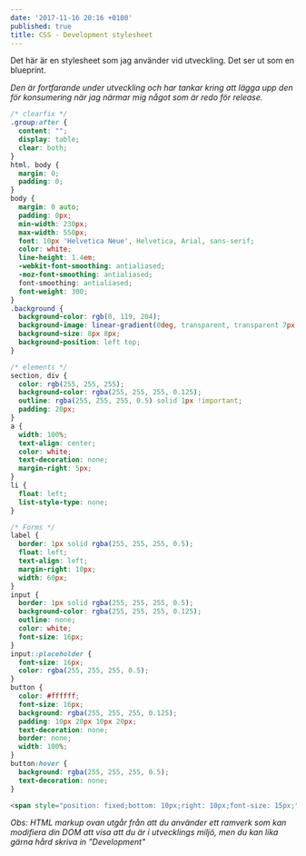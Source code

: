 ```yaml
---
date: '2017-11-16 20:16 +0100'
published: true
title: CSS - Development stylesheet
---
```

Det här är en stylesheet som jag använder vid utveckling. Det ser ut som en blueprint. 

*Den är fortfarande under utveckling och har tankar kring att lägga upp den för konsumering när jag närmar mig något som är redo för release.*

```css
/* clearfix */
.group:after {
  content: "";
  display: table;
  clear: both;
}
html, body {
  margin: 0;
  padding: 0;
}
body {
  margin: 0 auto;
  padding: 0px;
  min-width: 230px;
  max-width: 550px;
  font: 10px 'Helvetica Neue', Helvetica, Arial, sans-serif;
  color: white;
  line-height: 1.4em;
  -webkit-font-smoothing: antialiased;
  -moz-font-smoothing: antialiased;
  font-smoothing: antialiased;
  font-weight: 300;
}
.background {
  background-color: rgb(0, 119, 204);
  background-image: linear-gradient(0deg, transparent, transparent 7px, rgba(255, 255, 255, 0.25) 7px), linear-gradient(90deg, transparent, transparent 7px, rgba(255, 255, 255, 0.25) 7px);
  background-size: 8px 8px;
  background-position: left top;
}

/* elements */
section, div {
  color: rgb(255, 255, 255);
  background-color: rgba(255, 255, 255, 0.125);
  outline: rgba(255, 255, 255, 0.5) solid 1px !important;
  padding: 20px;
}
a {
  width: 100%;
  text-align: center;
  color: white;
  text-decoration: none;
  margin-right: 5px;
}
li {
  float: left;
  list-style-type: none;
}

/* Forms */
label {
  border: 1px solid rgba(255, 255, 255, 0.5);
  float: left;
  text-align: left;
  margin-right: 10px;
  width: 60px;
}
input {
  border: 1px solid rgba(255, 255, 255, 0.5);
  background-color: rgba(255, 255, 255, 0.125);
  outline: none;
  color: white;
  font-size: 16px;
}
input::placeholder {
  font-size: 16px;
  color: rgba(255, 255, 255, 0.5);
}
button {
  color: #ffffff;
  font-size: 16px;
  background: rgba(255, 255, 255, 0.125);
  padding: 10px 20px 10px 20px;
  text-decoration: none;
  border: none;
  width: 100%;
}
button:hover {
  background: rgba(255, 255, 255, 0.5);
  text-decoration: none;
}

```

```html
<span style="position: fixed;bottom: 10px;right: 10px;font-size: 15px;">in {{ env.mode }}</span>
```

*Obs: HTML markup ovan utgår från att du använder ett ramverk som kan modifiera din DOM att visa att du är i utvecklings miljö, men du kan lika gärna hård skriva in "Development"*
